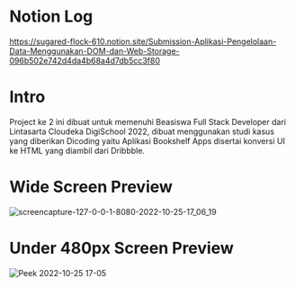 # Notion Log

https://sugared-flock-610.notion.site/Submission-Aplikasi-Pengelolaan-Data-Menggunakan-DOM-dan-Web-Storage-096b502e742d4da4b68a4d7db5cc3f80

# Intro

Project ke 2 ini dibuat untuk memenuhi Beasiswa Full Stack Developer dari Lintasarta Cloudeka DigiSchool 2022, dibuat menggunakan studi kasus yang diberikan Dicoding yaitu Aplikasi Bookshelf Apps disertai konversi UI ke HTML yang diambil dari Dribbble.

# Wide Screen Preview
![screencapture-127-0-0-1-8080-2022-10-25-17_06_19](https://user-images.githubusercontent.com/25668079/197745875-a84f2a79-bdd0-42b1-ad86-5e67b6234c55.png)


# Under 480px Screen Preview
![Peek 2022-10-25 17-05](https://user-images.githubusercontent.com/25668079/197745907-8cd17091-0b76-42b9-b555-1ed5cfd4c40e.gif)

